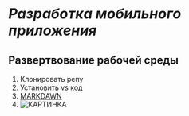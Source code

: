 # ***Разработка мобильного приложения*** 
## Развертвование рабочей среды 
1. Клонировать репу 
2. Установить vs код 
3. [MARKDAWN](https://gist.github.com/Jekins/2bf2d0638163f1294637)
4. ![КАРТИНКА](https://ru.freepik.com/photos/милая-картинка)